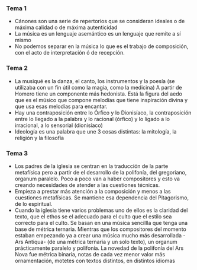
### Tema 1
- Cánones son una serie de repertorios que se consideran ideales o de máxima calidad o de máxima autenticidad
- La música es un lenguaje asemántico es un lenguaje que remite a sí mismo
- No podemos separar en la música lo que es el trabajo de composición, con el acto de interpretación ó de recepción.

### Tema 2
- La musiqué es la danza, el canto, los instrumentos y la poesía (se utilizaba con un fin útil como la magia, como la medicina) A partir de Homero tiene un componente más hedonista. Está la figura del aedo que es el músico que compone melodías que tiene inspiración divina y que usa esas melodías para encantar.
- Hay una contraposición entre lo Órfico y lo Dionisíaco, la contraposición entre lo llegado a la palabra y lo racional (órfico) y lo ligado a lo irracional, a lo sensorial (dionisíaco)
- Ideología es una palabra que une 3 cosas distintas: la mitología, la religión y la filosofía

### Tema 3
- Los padres de la iglesia se centran en la traducción de la parte metafísica pero a partir de el desarrollo de la polifonía, del gregoriano, organum paralelo. Poco a poco van a haber compositores y esto va creando necesidades de atender a las cuestiones técnicas. 
- Empieza a prestar más atención a la composición y menos a las cuestiones metafísicas. Se mantiene esa dependencia del Pitagorismo, de lo espiritual.
- Cuando la iglesia tiene varios problemas uno de ellos es la claridad del texto, que el ethos se el adecuado para el culto que el estilo sea correcto para el culto. Se basan en una música sencillla que tenga una base de métrica ternaria. Mientras que los compositores del momento estaban empezando ya a crear una música mucho más desarrollada -Ars Antiqua- (de una métrica ternaria y un solo texto), un organum prácticamente paralelo y polifonía. La novedad de la polifonía del Ars Nova fue métrica binaria, notas de cada vez menor valor más ornamentación, motetes con textos distintos, en distintos idiomas















